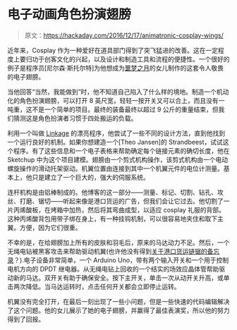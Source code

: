 # 电子动画角色扮演翅膀

> 原文：<https://hackaday.com/2016/12/17/animatronic-cosplay-wings/>

近年来，Cosplay 作为一种爱好在道具部门得到了突飞猛进的改善。这在一定程度上要归功于创客文化的兴起，以及设计和制造工具和流程的便捷性。一个很好的例子是程序员[尼尔森·斯托尔特]为他想成为[噩梦之月](http://villains.wikia.com/wiki/Nightmare_Moon)的女儿制作的这套令人敬畏的电子翅膀。

当他回答“当然，我能做到”时，他不知道自己陷入了什么样的境地。制造一个机动化的角色扮演翅膀，可以打开 8 英尺宽，轻轻一按开关又可以合上，而且没有一吨重，这不是一个简单的项目。最终的装备最终以超过 9 公斤的重量结束，但我们猜测这是角色扮演者习惯于四处搬运的负载。

利用一个叫做 [Linkage](http://blog.rectorsquid.com/linkage-mechanism-designer-and-simulator/) 的漂亮程序，他尝试了一些不同的设计方法，直到他找到一个运行良好的机制。如果你想建造一个[Theo Jansen]的 Strandbeest，试试这个程序。有了这些信息和一个电子表格来帮助确定每个链接元素的确切长度，他在 Sketchup 中为这个项目建模。翅膀由一个剪式机构操作，该剪式机构由一个电动螺旋操作的滑动托架驱动。机翼位置由连接到其中一个机翼元件的电位计测量。基本上，他只是建立了一个巨大的，强大的伺服系统。

连杆机构是由铝棒制成的。他博客的这一部分——测量、标记、切割、钻孔、攻丝、打磨、锯切——听起来像是港口货运的广告，但我们会让它过去。他切割了一片丙烯酸板，在烤箱中加热，然后将其弯曲成型，以适应 cosplay 礼服的背部。这种丙烯酸背包用带子绑在身上，有一种挂钩机制，可以很容易地夹住和取下主翼。方便，因为它们很重。

不幸的是，在给翅膀加上所有的皮肤和羽毛后，原来的马达动力不足。然后，一个无绳电钻被黑客攻击来帮助驱动机翼(也许他没有得到[关于港口货运链锯的备忘录](http://hackaday.com/2016/12/17/cheap-chainsaw-teardown-reveals-buried-treasures/)？).电子设备非常简单，一个 Arduino Uno，带有两个输入开关和一个用于控制电机方向的 DPDT 继电器。从无绳电钻上回收的一个结实的场效应晶体管帮助驱动新的马达。双开关有助于确保安全。按下主开关，单击一次从动开关升高，或单击两次降低。当马达运转时，点击任何开关都会立即停止运转。

机翼没有完全打开，在最后一刻出现了一些小问题，但是一些快速的代码编辑解决了这个问题。他的女儿展示了她的电子翅膀，并赢得了最佳表演奖，所以他的努力得到了回报。